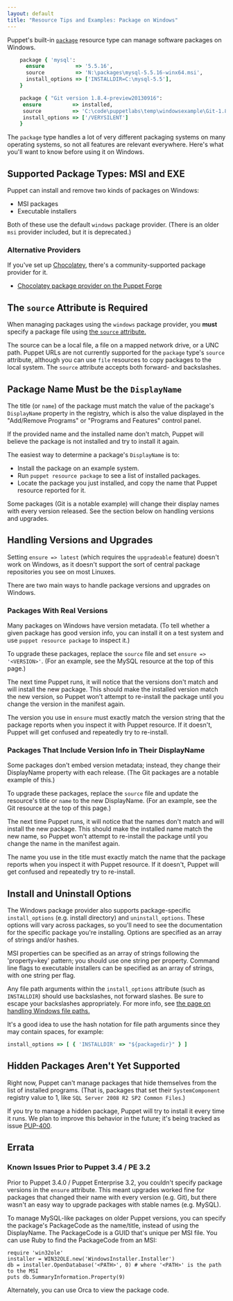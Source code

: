 ```yaml
---
layout: default
title: "Resource Tips and Examples: Package on Windows"
---
```


[package]: ./type.html#package
[source]: ./type.html#package-attribute-source

Puppet's built-in [`package`][package] resource type can manage software packages on Windows.

~~~ ruby
    package { 'mysql':
      ensure          => '5.5.16',
      source          => 'N:\packages\mysql-5.5.16-winx64.msi',
      install_options => ['INSTALLDIR=C:\mysql-5.5'],
    }

    package { "Git version 1.8.4-preview20130916":
     ensure          => installed,
     source          => 'C:\code\puppetlabs\temp\windowsexample\Git-1.8.4-preview20130916.exe',
     install_options => ['/VERYSILENT']
    }
~~~

The `package` type handles a lot of very different packaging systems on many operating systems, so not all features are relevant everywhere. Here's what you'll want to know before using it on Windows.


## Supported Package Types: MSI and EXE

Puppet can install and remove two kinds of packages on Windows:

* MSI packages
* Executable installers

Both of these use the default `windows` package provider. (There is an older `msi` provider included, but it is deprecated.)

### Alternative Providers

If you've set up [Chocolatey](https://chocolatey.org/), there's a community-supported package provider for it.

* [Chocolatey package provider on the Puppet Forge](https://forge.puppetlabs.com/rismoney/chocolatey)

## The `source` Attribute is Required

When managing packages using the `windows` package provider, you **must** specify a package file using [the `source` attribute.][source]

The source can be a local file, a file on a mapped network drive, or a UNC path. Puppet URLs are not currently supported for the `package` type's `source` attribute, although you can use `file` resources to copy packages to the local system. The `source` attribute accepts both forward- and backslashes.


## Package Name Must be the `DisplayName`

The title (or `name`) of the package must match the value of the package's `DisplayName` property in the registry, which is also the value displayed in the "Add/Remove Programs" or "Programs and Features" control panel.

If the provided name and the installed name don't match, Puppet will believe the package is not installed and try to install it again.

The easiest way to determine a package's `DisplayName` is to:

* Install the package on an example system.
* Run `puppet resource package` to see a list of installed packages.
* Locate the package you just installed, and copy the name that Puppet resource reported for it.

Some packages (Git is a notable example) will change their display names with every version released. See the section below on handling versions and upgrades.

## Handling Versions and Upgrades

Setting `ensure => latest` (which requires the `upgradeable` feature) doesn't work on Windows, as it doesn't support the sort of central package repositories you see on most Linuxes.

There are two main ways to handle package versions and upgrades on Windows.

### Packages With Real Versions

Many packages on Windows have version metadata. (To tell whether a given package has good version info, you can install it on a test system and use `puppet resource package` to inspect it.)

To upgrade these packages, replace the `source` file and set `ensure => '<VERSION>'`. (For an example, see the MySQL resource at the top of this page.)

The next time Puppet runs, it will notice that the versions don't match and will install the new package. This should make the installed version match the new version, so Puppet won't attempt to re-install the package until you change the version in the manifest again.

The version you use in `ensure` must exactly match the version string that the package reports when you inspect it with Puppet resource. If it doesn't, Puppet will get confused and repeatedly try to re-install.

### Packages That Include Version Info in Their DisplayName

Some packages don't embed version metadata; instead, they change their DisplayName property with each release. (The Git packages are a notable example of this.)

To upgrade these packages, replace the `source` file and update the resource's title or `name` to the new DisplayName. (For an example, see the Git resource at the top of this page.)

The next time Puppet runs, it will notice that the names don't match and will install the new package. This should make the installed name match the new name, so Puppet won't attempt to re-install the package until you change the name in the manifest again.

The name you use in the title must exactly match the name that the package reports when you inspect it with Puppet resource. If it doesn't, Puppet will get confused and repeatedly try to re-install.


## Install and Uninstall Options

The Windows package provider also supports package-specific `install_options` (e.g. install directory) and `uninstall_options`. These options will vary across packages, so you'll need to see the documentation for the specific package you're installing. Options are specified as an array of strings and/or hashes.

MSI properties can be specified as an array of strings following the 'property=key' pattern; you should use one string per property. Command line flags to executable installers can be specified as an array of strings, with one string per flag.

Any file path arguments within the `install_options` attribute (such as `INSTALLDIR`) should use backslashes, not forward slashes. Be sure to escape your backslashes appropriately. For more info, see [the page on handling Windows file paths.](./file_paths.html)

It's a good idea to use the hash notation for file path arguments since they may contain spaces, for example:

~~~ ruby
install_options => [ { 'INSTALLDIR' => "${packagedir}" } ]
~~~

## Hidden Packages Aren't Yet Supported

Right now, Puppet can't manage packages that hide themselves from the list of installed programs. (That is, packages that set their `SystemComponent` registry value to 1, like `SQL Server 2008 R2 SP2 Common Files`.)

If you try to manage a hidden package, Puppet will try to install it every time it runs. We plan to improve this behavior in the future; it's being tracked as issue [PUP-400][].

[pup-400]: https://tickets.puppetlabs.com/browse/PUP-400

## Errata

### Known Issues Prior to Puppet 3.4 / PE 3.2

Prior to Puppet 3.4.0 / Puppet Enterprise 3.2, you couldn't specify package versions in the `ensure` attribute. This meant upgrades worked fine for packages that changed their name with every version (e.g. Git), but there wasn't an easy way to upgrade packages with stable names (e.g. MySQL).

To manage MySQL-like packages on older Puppet versions, you can specify the package's PackageCode as the name/title, instead of using the DisplayName. The PackageCode is a GUID that's unique per MSI file. You can use Ruby to find the PackageCode from an MSI:

	require 'win32ole'
	installer = WIN32OLE.new('WindowsInstaller.Installer')
	db = installer.OpenDatabase('<PATH>', 0) # where '<PATH>' is the path to the MSI
	puts db.SummaryInformation.Property(9)

Alternately, you can use Orca to view the package code.

